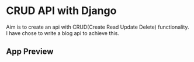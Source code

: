 # CRUD API with Django

Aim is to create an api with CRUD(Create Read Update Delete) functionality. I have chose to write a blog api to achieve this.

## App Preview


